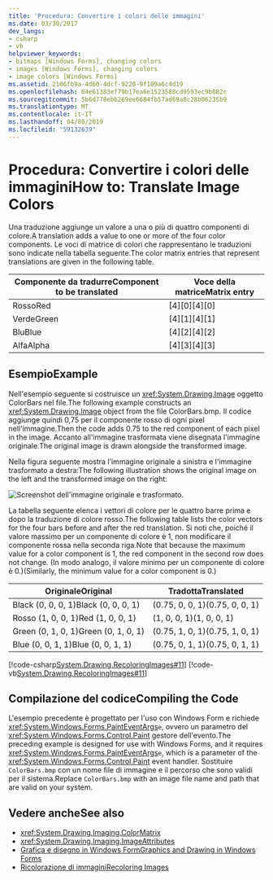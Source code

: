 ```yaml
---
title: 'Procedura: Convertire i colori delle immagini'
ms.date: 03/30/2017
dev_langs:
- csharp
- vb
helpviewer_keywords:
- bitmaps [Windows Forms], changing colors
- images [Windows Forms], changing colors
- image colors [Windows Forms]
ms.assetid: 2106fb9a-4d60-4dcf-9220-9f189a6c4d19
ms.openlocfilehash: 04e61383ef79b17ea6e1523588cd9593ec9b082c
ms.sourcegitcommit: 5b6d778ebb269ee6684fb57ad69a8c28b06235b9
ms.translationtype: MT
ms.contentlocale: it-IT
ms.lasthandoff: 04/08/2019
ms.locfileid: "59132639"
---
```

# <a name="how-to-translate-image-colors"></a><span data-ttu-id="1afef-102">Procedura: Convertire i colori delle immagini</span><span class="sxs-lookup"><span data-stu-id="1afef-102">How to: Translate Image Colors</span></span>
<span data-ttu-id="1afef-103">Una traduzione aggiunge un valore a una o più di quattro componenti di colore.</span><span class="sxs-lookup"><span data-stu-id="1afef-103">A translation adds a value to one or more of the four color components.</span></span> <span data-ttu-id="1afef-104">Le voci di matrice di colori che rappresentano le traduzioni sono indicate nella tabella seguente.</span><span class="sxs-lookup"><span data-stu-id="1afef-104">The color matrix entries that represent translations are given in the following table.</span></span>  
  
|<span data-ttu-id="1afef-105">Componente da tradurre</span><span class="sxs-lookup"><span data-stu-id="1afef-105">Component to be translated</span></span>|<span data-ttu-id="1afef-106">Voce della matrice</span><span class="sxs-lookup"><span data-stu-id="1afef-106">Matrix entry</span></span>|  
|--------------------------------|------------------|  
|<span data-ttu-id="1afef-107">Rosso</span><span class="sxs-lookup"><span data-stu-id="1afef-107">Red</span></span>|<span data-ttu-id="1afef-108">[4][0]</span><span class="sxs-lookup"><span data-stu-id="1afef-108">[4][0]</span></span>|  
|<span data-ttu-id="1afef-109">Verde</span><span class="sxs-lookup"><span data-stu-id="1afef-109">Green</span></span>|<span data-ttu-id="1afef-110">[4][1]</span><span class="sxs-lookup"><span data-stu-id="1afef-110">[4][1]</span></span>|  
|<span data-ttu-id="1afef-111">Blu</span><span class="sxs-lookup"><span data-stu-id="1afef-111">Blue</span></span>|<span data-ttu-id="1afef-112">[4][2]</span><span class="sxs-lookup"><span data-stu-id="1afef-112">[4][2]</span></span>|  
|<span data-ttu-id="1afef-113">Alfa</span><span class="sxs-lookup"><span data-stu-id="1afef-113">Alpha</span></span>|<span data-ttu-id="1afef-114">[4][3]</span><span class="sxs-lookup"><span data-stu-id="1afef-114">[4][3]</span></span>|  
  
## <a name="example"></a><span data-ttu-id="1afef-115">Esempio</span><span class="sxs-lookup"><span data-stu-id="1afef-115">Example</span></span>  
 <span data-ttu-id="1afef-116">Nell'esempio seguente si costruisce un <xref:System.Drawing.Image> oggetto ColorBars nel file.</span><span class="sxs-lookup"><span data-stu-id="1afef-116">The following example constructs an <xref:System.Drawing.Image> object from the file ColorBars.bmp.</span></span> <span data-ttu-id="1afef-117">Il codice aggiunge quindi 0,75 per il componente rosso di ogni pixel nell'immagine.</span><span class="sxs-lookup"><span data-stu-id="1afef-117">Then the code adds 0.75 to the red component of each pixel in the image.</span></span> <span data-ttu-id="1afef-118">Accanto all'immagine trasformata viene disegnata l'immagine originale.</span><span class="sxs-lookup"><span data-stu-id="1afef-118">The original image is drawn alongside the transformed image.</span></span>  
  
 <span data-ttu-id="1afef-119">Nella figura seguente mostra l'immagine originale a sinistra e l'immagine trasformato a destra:</span><span class="sxs-lookup"><span data-stu-id="1afef-119">The following illustration shows the original image on the left and the transformed image on the right:</span></span>  
  
 ![Screenshot dell'immagine originale e trasformato.](./media/how-to-translate-image-colors/original-image-translate-colors.png)  
  
 <span data-ttu-id="1afef-121">La tabella seguente elenca i vettori di colore per le quattro barre prima e dopo la traduzione di colore rosso.</span><span class="sxs-lookup"><span data-stu-id="1afef-121">The following table lists the color vectors for the four bars before and after the red translation.</span></span> <span data-ttu-id="1afef-122">Si noti che, poiché il valore massimo per un componente di colore è 1, non modificare il componente rossa nella seconda riga.</span><span class="sxs-lookup"><span data-stu-id="1afef-122">Note that because the maximum value for a color component is 1, the red component in the second row does not change.</span></span> <span data-ttu-id="1afef-123">(In modo analogo, il valore minimo per un componente di colore è 0.)</span><span class="sxs-lookup"><span data-stu-id="1afef-123">(Similarly, the minimum value for a color component is 0.)</span></span>  
  
|<span data-ttu-id="1afef-124">Originale</span><span class="sxs-lookup"><span data-stu-id="1afef-124">Original</span></span>|<span data-ttu-id="1afef-125">Tradotta</span><span class="sxs-lookup"><span data-stu-id="1afef-125">Translated</span></span>|  
|--------------|----------------|  
|<span data-ttu-id="1afef-126">Black (0, 0, 0, 1)</span><span class="sxs-lookup"><span data-stu-id="1afef-126">Black (0, 0, 0, 1)</span></span>|<span data-ttu-id="1afef-127">(0.75, 0, 0, 1)</span><span class="sxs-lookup"><span data-stu-id="1afef-127">(0.75, 0, 0, 1)</span></span>|  
|<span data-ttu-id="1afef-128">Rosso (1, 0, 0, 1)</span><span class="sxs-lookup"><span data-stu-id="1afef-128">Red (1, 0, 0, 1)</span></span>|<span data-ttu-id="1afef-129">(1, 0, 0, 1)</span><span class="sxs-lookup"><span data-stu-id="1afef-129">(1, 0, 0, 1)</span></span>|  
|<span data-ttu-id="1afef-130">Green (0, 1, 0, 1)</span><span class="sxs-lookup"><span data-stu-id="1afef-130">Green (0, 1, 0, 1)</span></span>|<span data-ttu-id="1afef-131">(0.75, 1, 0, 1)</span><span class="sxs-lookup"><span data-stu-id="1afef-131">(0.75, 1, 0, 1)</span></span>|  
|<span data-ttu-id="1afef-132">Blue (0, 0, 1, 1)</span><span class="sxs-lookup"><span data-stu-id="1afef-132">Blue (0, 0, 1, 1)</span></span>|<span data-ttu-id="1afef-133">(0.75, 0, 1, 1)</span><span class="sxs-lookup"><span data-stu-id="1afef-133">(0.75, 0, 1, 1)</span></span>|  
  
 [!code-csharp[System.Drawing.RecoloringImages#11](~/samples/snippets/csharp/VS_Snippets_Winforms/System.Drawing.RecoloringImages/CS/Class1.cs#11)]
 [!code-vb[System.Drawing.RecoloringImages#11](~/samples/snippets/visualbasic/VS_Snippets_Winforms/System.Drawing.RecoloringImages/VB/Class1.vb#11)]  
  
## <a name="compiling-the-code"></a><span data-ttu-id="1afef-134">Compilazione del codice</span><span class="sxs-lookup"><span data-stu-id="1afef-134">Compiling the Code</span></span>  
 <span data-ttu-id="1afef-135">L'esempio precedente è progettato per l'uso con Windows Form e richiede <xref:System.Windows.Forms.PaintEventArgs>`e`, ovvero un parametro del <xref:System.Windows.Forms.Control.Paint> gestore dell'evento.</span><span class="sxs-lookup"><span data-stu-id="1afef-135">The preceding example is designed for use with Windows Forms, and it requires <xref:System.Windows.Forms.PaintEventArgs>`e`, which is a parameter of the <xref:System.Windows.Forms.Control.Paint> event handler.</span></span> <span data-ttu-id="1afef-136">Sostituire `ColorBars.bmp` con un nome file di immagine e il percorso che sono validi per il sistema.</span><span class="sxs-lookup"><span data-stu-id="1afef-136">Replace `ColorBars.bmp` with an image file name and path that are valid on your system.</span></span>  
  
## <a name="see-also"></a><span data-ttu-id="1afef-137">Vedere anche</span><span class="sxs-lookup"><span data-stu-id="1afef-137">See also</span></span>

- <xref:System.Drawing.Imaging.ColorMatrix>
- <xref:System.Drawing.Imaging.ImageAttributes>
- [<span data-ttu-id="1afef-138">Grafica e disegno in Windows Form</span><span class="sxs-lookup"><span data-stu-id="1afef-138">Graphics and Drawing in Windows Forms</span></span>](graphics-and-drawing-in-windows-forms.md)
- [<span data-ttu-id="1afef-139">Ricolorazione di immagini</span><span class="sxs-lookup"><span data-stu-id="1afef-139">Recoloring Images</span></span>](recoloring-images.md)
